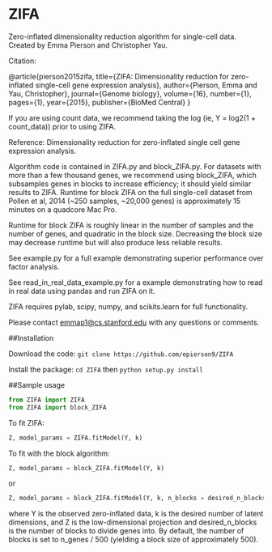 # ZIFA
Zero-inflated dimensionality reduction algorithm for single-cell data. Created by Emma Pierson and Christopher Yau.

Citation: 

@article{pierson2015zifa,
  title={ZIFA: Dimensionality reduction for zero-inflated single-cell gene expression analysis},
  author={Pierson, Emma and Yau, Christopher},
  journal={Genome biology},
  volume={16},
  number={1},
  pages={1},
  year={2015},
  publisher={BioMed Central}
}

If you are using count data, we recommend taking the log (ie, Y = log2(1 + count_data)) prior to using ZIFA. 

Reference: Dimensionality reduction for zero-inflated single cell gene expression analysis. 

Algorithm code is contained in ZIFA.py and block_ZIFA.py. For datasets with more than a few thousand genes, we recommend using block_ZIFA, which subsamples genes in blocks to increase efficiency; it should yield similar results to ZIFA. Runtime for block ZIFA on the full single-cell dataset from Pollen et al, 2014 (~250 samples, ~20,000 genes) is approximately 15 minutes on a quadcore Mac Pro. 

Runtime for block ZIFA is roughly linear in the number of samples and the number of genes, and quadratic in the block size. 
Decreasing the block size may decrease runtime but will also produce less reliable results. 

See example.py for a full example demonstrating superior performance over factor analysis. 

See read_in_real_data_example.py for a example demonstrating how to read in real data using pandas and run ZIFA on it. 

ZIFA requires pylab, scipy, numpy, and scikits.learn for full functionality. 

Please contact emmap1@cs.stanford.edu with any questions or comments. 

##Installation

Download the code: `git clone https://github.com/epierson9/ZIFA`

Install the package: `cd ZIFA` then `python setup.py install`

##Sample usage

```python
from ZIFA import ZIFA
from ZIFA import block_ZIFA
```

To fit ZIFA:

```python
Z, model_params = ZIFA.fitModel(Y, k)
```

To fit with the block algorithm:

```python
Z, model_params = block_ZIFA.fitModel(Y, k)
```

or 

```python
Z, model_params = block_ZIFA.fitModel(Y, k, n_blocks = desired_n_blocks)
```

where Y is the observed zero-inflated data, k is the desired number of latent dimensions, and Z is the low-dimensional projection and desired_n_blocks is the number of blocks to divide genes into. By default, the number of blocks is set to n_genes / 500 (yielding a block size of approximately 500). 
 
